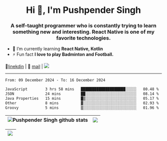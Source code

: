 <h1 align="center">Hi 👋, I'm Pushpender Singh</h1>
<h3 align="center">A self-taught programmer who is constantly trying to learn something new and interesting. React Native is one of my favorite technologies.</h3>

- 🌱 I’m currently learning **React Native, Kotlin**
- ⚡ Fun fact **I love to play Badminton and Football.**

👔[linekdin](https://www.linkedin.com/in/pushpender-singh-240061202/) | 📧 [mail](mailto:pushpendersingh694@gmail.com) | 
<a href="https://github.com/pushpender-singh-ap/pushpender-singh-ap">
    <img src="https://komarev.com/ghpvc/?username=pushpender-singh-ap&style=for-the-badge">
</a>


---

<!--START_SECTION:waka-->

```txt
From: 09 December 2024 - To: 16 December 2024

JavaScript        3 hrs 58 mins   ████████████████████░░░░░   80.48 %
JSON              24 mins         ██░░░░░░░░░░░░░░░░░░░░░░░   08.14 %
Java Properties   15 mins         █▒░░░░░░░░░░░░░░░░░░░░░░░   05.17 %
Other             8 mins          ▓░░░░░░░░░░░░░░░░░░░░░░░░   02.93 %
Groovy            5 mins          ▒░░░░░░░░░░░░░░░░░░░░░░░░   01.96 %
```

<!--END_SECTION:waka-->


| <a><img align="center" src="https://github-readme-stats-iota-ecru-15.vercel.app/api?username=pushpender-singh-ap&show_icons=true&include_all_commits=true&theme=buefy&hide_border=true" alt="Pushpender Singh github stats" /></a> | <a><img align="center" src="https://github-readme-stats-iota-ecru-15.vercel.app/api/top-langs/?username=pushpender-singh-ap&layout=compact&theme=buefy&hide_border=true" /></a> |
| ------------- | ------------- |

| <a> <img align="left" src="https://github-readme-streak-stats.herokuapp.com/?user=pushpender-singh-ap" /></br> </a> |
| ------------- |
